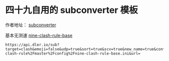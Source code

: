 # 四十九自用的 subconverter 模板

作者地址： [subconverter](https://github.com/tindy2013/subconverter)

基本无测速 [nine-clash-rule-base](./config/nine-clash-rule-base.ini)

```
https://api.dler.io/sub?target=clash&emoji=false&udp=true&sort=true&scv=true&new_name=true&config=https%3A%2F%2Fraw.githubusercontent.com%2FNine499%2Fnine-clash-rule%2Fmaster%2Fconfig%2Fnine-clash-rule-base.ini&url=
```
